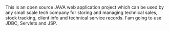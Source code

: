 This is an open source JAVA web application project which can be used by any small scale tech company for storing and managing technical sales, stock tracking, client info and technical service records. I'am going to use JDBC, Servlets and JSP.
